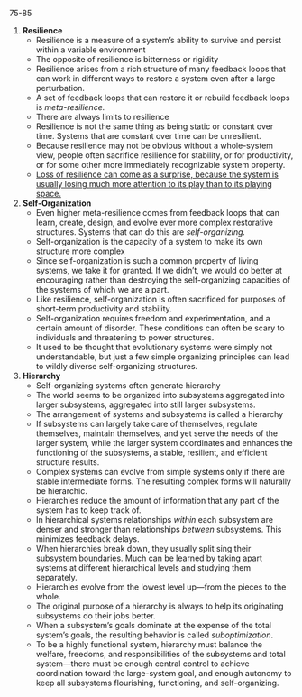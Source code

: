 75-85

1. **Resilience**
	- Resilience is a measure of a system’s ability to survive and persist within a variable environment
	- The opposite of resilience is bitterness or rigidity
	- Resilience arises from a rich structure of many feedback loops that can work in different ways to restore a system even after a large perturbation.
	- A set of feedback loops that can restore it or rebuild feedback loops is *meta-resilience.*
	- There are always limits to resilience
	- Resilience is not the same thing as being static or constant over time. Systems that are constant over time can be unresilient. 
	- Because resilience may not be obvious without a whole-system view, people often sacrifice resilience for stability, or for productivity, or for some other more immediately recognizable system property.
	- <u>Loss of resilience can come as a surprise, because the system is usually losing much more attention to its play than to its playing space.</u>
1. **Self-Organization**
	- Even higher meta-resilience comes from feedback loops that can learn, create, design, and evolve ever more complex restorative structures. Systems that can do this are *self-organizing.*
	- Self-organization is the capacity of a system to make its own structure more complex
	- Since self-organization is such a common property of living systems, we take it for granted. If we didn’t, we would do better at encouraging rather than destroying the self-organizing capacities of the systems of which we are a part.
	- Like resilience, self-organization is often sacrificed for purposes of short-term productivity and stability.
	- Self-organization requires freedom and experimentation, and a certain amount of disorder. These conditions can often be scary to individuals and threatening to power structures.
	- It used to be thought that evolutionary systems were simply not understandable, but just a few simple organizing principles can lead to wildly diverse self-organizing structures.
1. **Hierarchy**
	- Self-organizing systems often generate hierarchy
	- The world seems to be organized into subsystems aggregated into larger subsystems, aggregated into still larger subsystems.
	- The arrangement of systems and subsystems is called a hierarchy
	- If subsystems can largely take care of themselves, regulate themselves, maintain themselves, and yet serve the needs of the larger system, while the larger system coordinates and enhances the functioning of the subsystems, a stable, resilient, and efficient structure results.
	- Complex systems can evolve from simple systems only if there are stable intermediate forms. The resulting complex forms will naturally be hierarchic.
	- Hierarchies reduce the amount of information that any part of the system has to keep track of.
	- In hierarchical systems relationships *within* each subsystem are denser and stronger than relationships *between* subsystems. This minimizes feedback delays.
	- When hierarchies break down, they usually split sing their subsystem boundaries. Much can be learned by taking apart systems at different hierarchical levels and studying them separately.
	- Hierarchies evolve from the lowest level up—from the pieces to the whole.
	- The original purpose of a hierarchy is always to help its originating subsystems do their jobs better.
	- When a subsystem’s goals dominate at the expense of the total system’s goals, the resulting behavior is called *suboptimization*. 
	- To be a highly functional system, hierarchy must balance the welfare, freedoms, and responsibilities of the subsystems and total system—there must be enough central control to achieve coordination toward the large-system goal, and enough autonomy to keep all subsystems flourishing, functioning, and self-organizing.